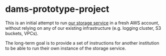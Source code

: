 # dams-prototype-project

This is an initial attempt to run [our storage service](https://github.com/wellcomecollection/storage-service) in a fresh AWS account, without relying on any of our existing infrastructure (e.g. logging cluster, S3 buckets, VPCs).

The long-term goal is to provide a set of instructions for another institution to be able to run their own instance of the storage service.
